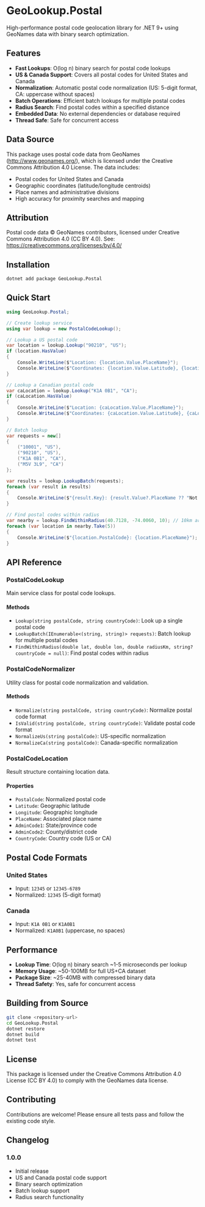 # GeoLookup.Postal

High-performance postal code geolocation library for .NET 9+ using GeoNames data with binary search optimization.

## Features

- **Fast Lookups**: O(log n) binary search for postal code lookups
- **US & Canada Support**: Covers all postal codes for United States and Canada
- **Normalization**: Automatic postal code normalization (US: 5-digit format, CA: uppercase without spaces)
- **Batch Operations**: Efficient batch lookups for multiple postal codes
- **Radius Search**: Find postal codes within a specified distance
- **Embedded Data**: No external dependencies or database required
- **Thread Safe**: Safe for concurrent access

## Data Source

This package uses postal code data from GeoNames (http://www.geonames.org/), which is licensed under the Creative Commons Attribution 4.0 License. The data includes:

- Postal codes for United States and Canada
- Geographic coordinates (latitude/longitude centroids)
- Place names and administrative divisions
- High accuracy for proximity searches and mapping

## Attribution

Postal code data © GeoNames contributors, licensed under Creative Commons Attribution 4.0 (CC BY 4.0).
See: https://creativecommons.org/licenses/by/4.0/

## Installation

```bash
dotnet add package GeoLookup.Postal
```

## Quick Start

```csharp
using GeoLookup.Postal;

// Create lookup service
using var lookup = new PostalCodeLookup();

// Lookup a US postal code
var location = lookup.Lookup("90210", "US");
if (location.HasValue)
{
    Console.WriteLine($"Location: {location.Value.PlaceName}");
    Console.WriteLine($"Coordinates: {location.Value.Latitude}, {location.Value.Longitude}");
}

// Lookup a Canadian postal code
var caLocation = lookup.Lookup("K1A 0B1", "CA");
if (caLocation.HasValue)
{
    Console.WriteLine($"Location: {caLocation.Value.PlaceName}");
    Console.WriteLine($"Coordinates: {caLocation.Value.Latitude}, {caLocation.Value.Longitude}");
}

// Batch lookup
var requests = new[]
{
    ("10001", "US"),
    ("90210", "US"),
    ("K1A 0B1", "CA"),
    ("M5V 3L9", "CA")
};

var results = lookup.LookupBatch(requests);
foreach (var result in results)
{
    Console.WriteLine($"{result.Key}: {result.Value?.PlaceName ?? "Not found"}");
}

// Find postal codes within radius
var nearby = lookup.FindWithinRadius(40.7128, -74.0060, 10); // 10km around NYC
foreach (var location in nearby.Take(5))
{
    Console.WriteLine($"{location.PostalCode}: {location.PlaceName}");
}
```

## API Reference

### PostalCodeLookup

Main service class for postal code lookups.

#### Methods

- `Lookup(string postalCode, string countryCode)`: Look up a single postal code
- `LookupBatch(IEnumerable<(string, string)> requests)`: Batch lookup for multiple postal codes
- `FindWithinRadius(double lat, double lon, double radiusKm, string? countryCode = null)`: Find postal codes within radius

### PostalCodeNormalizer

Utility class for postal code normalization and validation.

#### Methods

- `Normalize(string postalCode, string countryCode)`: Normalize postal code format
- `IsValid(string postalCode, string countryCode)`: Validate postal code format
- `NormalizeUs(string postalCode)`: US-specific normalization
- `NormalizeCa(string postalCode)`: Canada-specific normalization

### PostalCodeLocation

Result structure containing location data.

#### Properties

- `PostalCode`: Normalized postal code
- `Latitude`: Geographic latitude
- `Longitude`: Geographic longitude
- `PlaceName`: Associated place name
- `AdminCode1`: State/province code
- `AdminCode2`: County/district code
- `CountryCode`: Country code (US or CA)

## Postal Code Formats

### United States
- Input: `12345` or `12345-6789`
- Normalized: `12345` (5-digit format)

### Canada
- Input: `K1A 0B1` or `K1A0B1`
- Normalized: `K1A0B1` (uppercase, no spaces)

## Performance

- **Lookup Time**: O(log n) binary search ~1-5 microseconds per lookup
- **Memory Usage**: ~50-100MB for full US+CA dataset
- **Package Size**: ~25-40MB with compressed binary data
- **Thread Safety**: Yes, safe for concurrent access

## Building from Source

```bash
git clone <repository-url>
cd GeoLookup.Postal
dotnet restore
dotnet build
dotnet test
```

## License

This package is licensed under the Creative Commons Attribution 4.0 License (CC BY 4.0) to comply with the GeoNames data license.

## Contributing

Contributions are welcome! Please ensure all tests pass and follow the existing code style.

## Changelog

### 1.0.0
- Initial release
- US and Canada postal code support
- Binary search optimization
- Batch lookup support
- Radius search functionality
